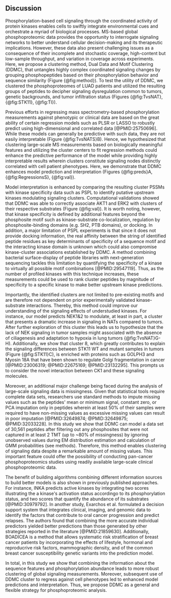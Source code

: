 ## Discussion

<!-- Paper Summary / Intro -->
Phosphorylation-based cell signaling through the coordinated activity of protein kinases enables cells to swiftly integrate environmental cues and orchestrate a myriad of biological processes. MS-based global phosphoproteomic data provides the opportunity to interrogate signaling networks to better understand cellular decision-making and its therapeutic implications. However, these data also present challenging issues as a consequence of their incomplete and stochastic coverage, high-content but low-sample throughput, and variation in coverage across experiments. Here, we propose a clustering method, Dual Data and Motif Clustering (DDMC), that untangles highly complex coordinated signaling changes by grouping phosphopeptides based on their phosphorylation behavior and sequence similarity (Figure {@fig:method}). To test the utility of DDMC, we clustered the phosphoproteomes of LUAD patients and utilized the resulting groups of peptides to decipher signaling dysregulation common to tumors, genetic backgrounds, and tumor infiltration status (Figures {@fig:TvsNAT}, {@fig:STK11}, {@fig:TI}). 

<!-- Sequence information improves prediction and interpretation -->
Previous efforts in regressing mass spectrometry-based phosphorylation measurements against phenotypic or clinical data are based on the great ability of certain regression models such as PLSR or LASSO to robustly predict using high-dimensional and correlated data [@PMID:25750696]. While these models can generally be predictive with such data, they are not easily interpretable (Figure {@fig:TvsNATS}B). Hence, we hypothesized that clustering large-scale MS measurements based on biologically meaningful features and utilizing the cluster centers to fit regression methods could enhance the predictive performance of the model while providing highly interpretable results wherein clusters constitute signaling nodes distinctly correlated with cell patient phenotypes. Here, we demonstrate that DDMC enhances model prediction and interpretation (Figures {@fig:preds}A, {@fig:RegressionsS}, {@fig:val}). 

<!-- Caveats of upstream predictions -->
Model interpretation is enhanced by comparing the resulting cluster PSSMs with kinase specificity data such as PSPL to identify putative upstream kinases modulating signaling clusters. Computational validations showed that DDMC was able to correctly associate AKT1 and ERK2 with clusters of their respective substrates (Figure {@fig:val}). It is worth noting, however, that kinase specificity is defined by additional features beyond the phosphosite motif such as kinase-substrate co-localization, regulation by phosphosite-binding domains (e.g. SH2, PTB domains), or docking. In addition, a major limitation of PSPL experiments is that since it does not provide docking information, the real affinity between the string of identified peptide residues as key determinants of specificity of a sequence motif and the interacting kinase domain is unknown which could also compromise kinase-cluster associations established by DDMC. A method combining bacterial surface-display of peptide libraries with next-generation sequencing tackles this limitation by quantifying the specificity of a kinase to virtually all possible motif combinations [@PMID:29547119]. Thus, as the number of profiled kinases with this technique increases, these measurements could be used to rank cluster peptides by magnitude of specificity to a specific kinase to make better upstream kinase predictions.

<!-- Data-driven strategy -->
Importantly, the identified clusters are not limited to pre-existing motifs and are therefore not dependent on prior experimentally validated kinase-substrate interactions. Thereby, this method could improve our understanding of the signaling effects of understudied kinases. For instance, our model predicts NEK1&2 to modulate, at least in part, a cluster that presents a dramatic increase in signaling in NATs compared to tumors. After further exploration of this cluster this leads us to hypothesize that the lack of NEK signaling in tumor samples might associated with the absence of ciliagenesis and adaptation to hypoxia in lung tumors {@fig:TvsNAT}G-H). Additionally, we show that cluster 8, which greatly contributes to explain the signaling differences between STK11 WT and mutant samples in tumors (Figure {@fig:STK11}C), is enriched with proteins such as GOLPH3 and Myosin 18A that have been shown to regulate Golgi fragmentation in cancer [@PMID:23006319; @PMID:22675169; @PMID:23132295]. This prompts us to consider the novel interaction between CK1 and these signaling molecules. 

<!-- Modeling missingness -->
Moreover, an additional major challenge being faced during the analysis of large-scale signaling data is missingness. Given that statistical tools require complete data sets, researchers use standard methods to impute missing values such as the peptides' mean or minimum signal, constant zero, or PCA imputation only in peptides wherein at least 50% of their samples were required to have non-missing values as excessive missing values can result in poor imputation [@PMID:32649874; @PMID:32649875; @PMID:32033228]. In this study we show that DDMC can model a data set of 30,561 peptides after filtering out any phosphosites that were not captured in at least 2 TMT (up to ~80% of missingness) by ignoring unobserved values during EM distribution estimation and calculation of GMM probabilities (see methods). Therefore, this method enables clustering of signaling data despite a remarkable amount of missing values. This important feature could offer the possibility of conducting pan-cancer phosphoproteomics studies using readily available large-scale clinical phosphoproteomic data.

<!-- Models combining info in models -->
The benefit of building algorithms combining different information sources to build better models is also shown in previously published approaches. For instance, INKA predicts active kinases by integrating two scores illustrating the a kinase's activation status accordingo to its phosphorylation status, and two scores that quantify the abundance of its substrates [@PMID:30979792]. In another study, Exarchos et al. formulated a decision support system that integrates clinical, imaging, and genomic data to identify the factors that contribute to oral cancer progression and predict relapses. The authors found that combining the more accurate individual predictors yielded better predictions than those generated by other strategies reported in the literature [@PMID:21859630]. Additionally, BOADICEA is a method that allows systematic risk stratification of breast cancer patients by incorporating the effects of lifestyle, hormonal and reproducrive risk factors, mammographic density, and of the common breast cancer susceptibility genetic variants into the prediction model.

<!-- Conclusion / Closure -->
In total, in this study we show that combining the information about the sequence features and phosphorylation abundance leads to more robust clustering of global signaling measurements. Moreover, subsequent use of DDMC cluster to regress against cell phenotypes led to enhanced model predictions and interpretation. Thus, we propose DDMC as a general and flexible strategy for phosphoproteomic analysis. 
